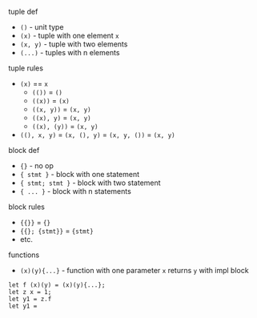 
tuple def
* `()` - unit type
* `(x)` - tuple with one element `x`
* `(x, y)` - tuple with two elements
* `(...)` - tuples with n elements

tuple rules
* `(x)` == `x`
  * `(())` = `()`
  * `((x))` = `(x)`
  * `((x, y))` = `(x, y)`
  * `((x), y)` = `(x, y)`
  * `((x), (y))` = `(x, y)`
* `((), x, y)` = `(x, (), y)` = `(x, y, ())` = `(x, y)`

block def
* `{}` - no op
* `{ stmt }` -  block with one statement
* `{ stmt; stmt }` -  block with two statement
* `{ ... }` - block with n statements

block rules
* `{{}}` = `{}`
* `{{}; {stmt}}` = `{stmt}`
* etc.

functions
* `(x)(y){...}` - function with one parameter `x` returns `y` with impl block

```
let f (x)(y) = (x)(y){...};
let z x = 1;
let y1 = z.f
let y1 =
```
